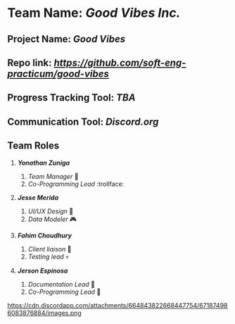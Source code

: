 # Team Name: *Good Vibes Inc.*

## Project Name: *Good Vibes*

## Repo link: *https://github.com/soft-eng-practicum/good-vibes*

## Progress Tracking Tool: *TBA*

## Communication Tool: *Discord.org*

## Team Roles
1. _**Yonathan Zuniga**_
	1. *Team Manager* :bacon:
	2. *Co-Programming Lead* :trollface:
2. _**Jesse Merida**_
	1. *UI/UX Design* :sushi:
	2. *Data Modeler* :video_game:
3. _**Fahim Choudhury**_
	1. *Client liaison* :rabbit:
	2. *Testing lead* :skull:
	
4. _**Jerson Espinosa**_
	1. *Documentation Lead* :hear_no_evil:
	2. *Co-Programming Lead* :see_no_evil:
	

https://cdn.discordapp.com/attachments/664843822668447754/671874986083876884/images.png
